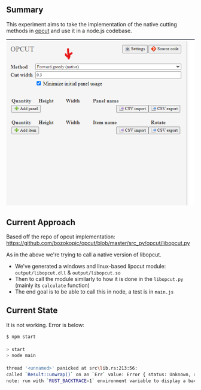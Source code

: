 ## Summary

This experiment aims to take the implementation of the native cutting methods in [opcut](https://opcut.kopic.xyz/index.html) and use it in a node.js codebase.

![1726753944803](image/README/1726753944803.png)

## Current Approach

Based off the repo of opcut implementation:
https://github.com/bozokopic/opcut/blob/master/src_py/opcut/libopcut.py

As in the above we're trying to call a native version of libopcut.

- We've generated a windows and linux-based lipocut module: `output/libopcut.dll` & `output/libopcut.so`
- Then to call the module similarly to how it is done in the `libopcut.py` (mainly its `calculate` function)
- The end goal is to be able to call this in node, a test is in `main.js`

## Current State
It is not working. Error is below:

```bash
$ npm start

> start
> node main

thread '<unnamed>' panicked at src\lib.rs:213:56:
called `Result::unwrap()` on an `Err` value: Error { status: Unknown, reason: "ret_value_type can only be number or object but receive Undefined", maybe_raw: 0x0 }
note: run with `RUST_BACKTRACE=1` environment variable to display a backtrace
```


